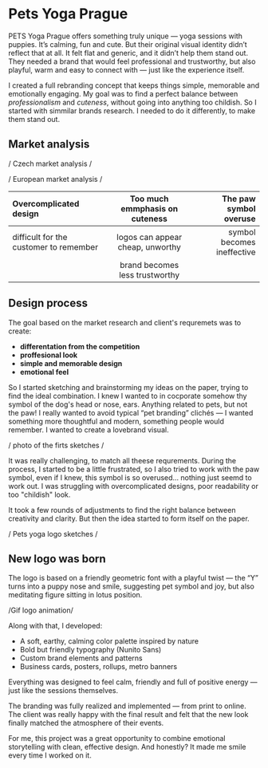 # Pets Yoga Prague

PETS Yoga Prague offers something truly unique — yoga sessions with puppies. It’s calming, fun and cute. But their original visual identity didn’t reflect that at all. It felt flat and generic, and it didn’t help them stand out.
They needed a brand that would feel professional and trustworthy, but also playful, warm and easy to connect with — just like the experience itself.

I created a full rebranding concept that keeps things simple, memorable and emotionally engaging. My goal was to find a perfect balance between *professionalism* and *cuteness*, without going into anything too childish.
So I started with simmilar brands research. I needed to do it differently, to make them stand out.

## Market analysis

/ Czech market analysis /

/ European market analysis /

| Overcomplicated design      | Too much emmphasis on cuteness | The paw symbol overuse     |
| :---        |    :----:   |          ---: |
| difficult for the customer to remember      | logos can appear cheap, unworthy       | symbol becomes ineffective   |
|    | brand becomes less trustworthy        |       |

## Design process

The goal based on the market research and client's requremets was to create:

- **differentation from the competition**
- **proffesional look**
- **simple and memorable design**
- **emotional feel** 

So I started sketching and brainstorming my ideas on the paper, trying to find the ideal combination.
I knew I wanted to in cocporate somehow thy symbol of the dog's head or nose, ears. Anything related to pets, but not the paw! I really wanted to avoid typical “pet branding” clichés — I wanted something more thoughtful and modern, something people would remember. I wanted to create a lovebrand visual.

/ photo of the firts sketches /

It was really challenging, to match all theese requrements. During the process, I started to be a little frustrated, so I also tried to work with the paw symbol, even if I knew, this symbol is so overused... nothing just seemd to work out. I was struggling with overcomplicated designs, poor readability or too "childish" look.

It took a few rounds of adjustments to find the right balance between creativity and clarity. But then the idea started to form itself on the paper.

/ Pets yoga logo sketches /

## New logo was born

The logo is based on a friendly geometric font with a playful twist — the “Y” turns into a puppy nose and smile, suggesting pet symbol and joy, but also meditating figure sitting in lotus position. 

/Gif logo animation/

Along with that, I developed:

- A soft, earthy, calming color palette inspired by nature
- Bold but friendly typography (Nunito Sans)
- Custom brand elements and patterns
- Business cards, posters, rollups, metro banners

Everything was designed to feel calm, friendly and full of positive energy — just like the sessions themselves.

The branding was fully realized and implemented — from print to online. The client was really happy with the final result and felt that the new look finally matched the atmosphere of their events.

For me, this project was a great opportunity to combine emotional storytelling with clean, effective design. And honestly? It made me smile every time I worked on it.
